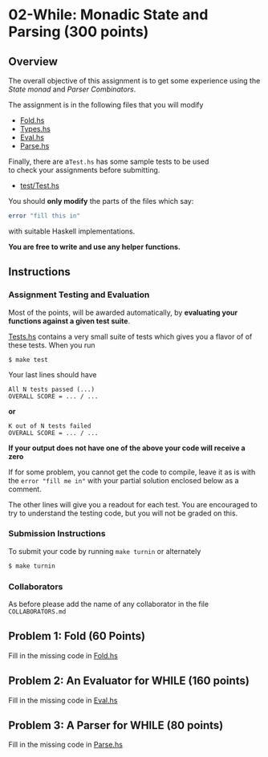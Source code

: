 # 02-While: Monadic State and Parsing (300 points)

## Overview

The overall objective of this assignment is to get some 
experience using the *State monad* and *Parser Combinators*.

The assignment is in the following files that you will modify

- [Fold.hs](/src/CSE230/Fold.hs)
- [Types.hs](/src/CSE230/While/Types.hs)
- [Eval.hs](/src/CSE230/While/Eval.hs)
- [Parse.hs](/src/CSE230/While/Parse.hs)

Finally, there are a`Test.hs` has some sample tests to be used  
to check your assignments before submitting.

- [test/Test.hs](/test/Test.hs)

You should **only modify** the parts of the files which say:

```haskell
error "fill this in"
```

with suitable Haskell implementations. 

**You are free to write and use any helper functions.**

## Instructions

### Assignment Testing and Evaluation

Most of the points, will be awarded automatically, by
**evaluating your functions against a given test suite**.

[Tests.hs](/test/Test.hs) contains a very small suite
of tests which gives you a flavor of of these tests.
When you run

```shell
$ make test
```

Your last lines should have

```
All N tests passed (...)
OVERALL SCORE = ... / ...
```

**or**

```
K out of N tests failed
OVERALL SCORE = ... / ...
```

**If your output does not have one of the above your code will receive a zero**

If for some problem, you cannot get the code to compile,
leave it as is with the `error "fill me in"` with your 
partial solution enclosed below as a comment.

The other lines will give you a readout for each test.
You are encouraged to try to understand the testing code,
but you will not be graded on this.

### Submission Instructions

To submit your code by running `make turnin` or alternately

```bash
$ make turnin
```

### Collaborators

As before please add the name of any collaborator in the file `COLLABORATORS.md`

## Problem 1: Fold (60 Points)

Fill in the missing code in [Fold.hs](/src/CSE230/Fold.hs)

## Problem 2: An Evaluator for WHILE (160 points)

Fill in the missing code in [Eval.hs](/src/CSE230/While/Eval.hs)

## Problem 3: A Parser for WHILE (80 points)

Fill in the missing code in [Parse.hs](/src/CSE230/While/Parse.hs)


